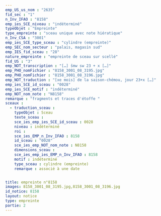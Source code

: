 ```yaml
---
emp_US_us_nom : "2635"
fid_sec : "1"
n_Inv_IFAO : "8158"
emp_ies_SCE_niveau : "indéterminé"
typeObjet : "Empreinte"
type_empreinte : "sceau unique avec note hiératique"
n_Inv_CSA : "3001"
emp_ies_SCE_type_sceau : "cylindre (empreinte)"
emp_SEC_nom_secteur : "palais, magasin sud"
emp_IES_fid_sceau : "28"
nature_empreinte : "empreinte de sceau sur scellé"
fid_US : "3"
emp_NOT_transcription : "[…] šmw sw 23 + x […]"
emp_PHO_nomFichier : "8158_3001_08_3195.jpg"
emp_PHO_nomFichier : "8158_3001_08_3196.jpg"
emp_NOT_traduction : "[xe mois] de la saison-chémou, jour 23+x […]"
emp_ies_SCE_id_sceau : "0028"
emp_ies_SCE_motif : "indéterminé"
emp_NOT_nom_note : "N8158"
remarque : "fragments et traces d'étoffe "
sceaux :
  - traduction_sceau : 
    typeObjet : Sceau
    texte_sceau : 
    sce_ies_emp_ies_SCE_id_sceau : 0028
    niveau : indéterminé
    roi : 
    sce_ies_EMP_n_Inv_IFAO : 8158
    id_sceau : "0028"
    sce_ies_emp_NOT_nom_note : N8158
    dimensions_sceau : 
    sce_ies_emp_ies_EMP_n_Inv_IFAO : 8158
    motif : indéterminé
    type_sceau : cylindre (empreinte)
    remarque : associé à une date


title: empreinte n°8158
images: 8158_3001_08_3195.jpg,8158_3001_08_3196.jpg
id_notice: 8158
layout: notice
type: empreinte
partie: 2
---
```

